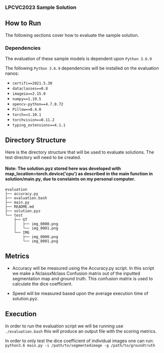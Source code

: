 ### LPCVC2023 Sample Solution

## How to Run

The following sections cover how to evaluate the sample solution.

### Dependencies

The evaluation of these sample models is dependent upon `Python 3.6.9`

The following `Python 3.6.9` dependencies will be installed on the evaluation nanos:

- `certifi==2021.5.30`
- `dataclasses==0.8`
- `imageio==2.15.0`
- `numpy==1.19.5`
- `opencv-python==4.7.0.72`
- `Pillow==8.4.0`
- `torch==1.10.1`
- `torchvision==0.11.2`
- `typing_extensions==4.1.1`

## Directory Structure

Here is the directory structure that will be used to evaluate solutions. The test directory will need to be created.
#### Note: The solution.pyz stored here was developed with map_location=torch.device('cpu') as described in the main function in solution/main.py, due to constaints on my personal computer.
```
evaluation
├── accuracy.py
├── evaluation.bash
├── main.py
├── README.md
├── solution.pyz
└── test
    ├── GT
    │   ├── img_0000.png
    │   └── img_0001.png
    └── IMG
        ├── img_0000.png
        └── img_0001.png
```
## Metrics
- Accuracy will be measured using the Accuracy.py script. In this script we make a NclassxNclass Confusion matrix out of the inputted segmentation map and ground truth. This confusion matrix is used to calculate the dice coefficient.

- Speed will be measured based upon the average execution time of solution.pyz.

## Execution
In order to run the evaluation script we will be running use `./evaluation.bash` this will produce an output file with the scoring metrics.

In order to only test the dice coefficient of individual images one can run:
`python3.6 main.py -i /path/to/segmentedimage -g /path/to/groundtruth`
